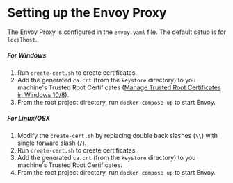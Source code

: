 # Setting up the Envoy Proxy

The Envoy Proxy is configured in the `envoy.yaml` file. The default setup is for `localhost`.

##### For Windows
1. Run `create-cert.sh` to create certificates.
2. Add the generated `ca.crt` (from the `keystore` directory) to you machine's Trusted Root Certificates ([Manage Trusted Root Certificates in Windows 10/8](https://www.thewindowsclub.com/manage-trusted-root-certificates-windows)).
3. From the root project directory, run `docker-compose up` to start Envoy.

##### For Linux/OSX
1. Modify the `create-cert.sh` by replacing double back slashes (`\\`) with single forward slash (`/`).
2. Run `create-cert.sh` to create certificates.
3. Add the generated `ca.crt` (from the `keystore` directory) to you machine's Trusted Root Certificates.
4. From the root project directory, run `docker-compose up` to start Envoy.
